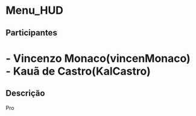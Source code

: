 # Menu_HUD
## Participantes

 <h1>- Vincenzo Monaco(vincenMonaco)
 - Kauã de Castro(KalCastro)</h1>

## Descrição

Pro
